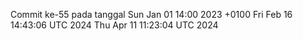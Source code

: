 Commit ke-55 pada tanggal Sun Jan 01 14:00 2023 +0100
Fri Feb 16 14:43:06 UTC 2024
Thu Apr 11 11:23:04 UTC 2024
